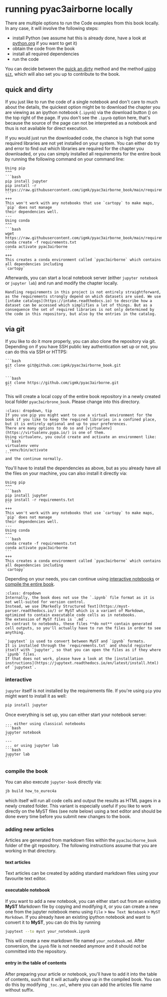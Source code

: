 # running pyac3airborne locally

There are multiple options to run the Code examples from this book locally.
In any case, it will involve the following steps:
* install Python (we assume hat this is already done, have a look at [python.org](https://python.org) if you want to get it)
* obtain the code from the book
* install all required dependencies
* run the code

You can decide between the [quick an dirty](#quick-and-dirty) method and the method [using `git`](#via-git), which will also set you up to contribute to the book.

## quick and dirty
If you just like to run the code of a single notebook and don't care to much about the details, the quickest option might be to download the chapter you are viewing as an ipython notebook (`.ipynb`) via the download button (<i class="fas fa-download"></i>) on the top right of the page. If you don't see the `.ipynb` option here, that's because the source of the page can not be interpreted as a notebook and thus is not available for direct execution.

If you would just run the downloaded code, the chance is high that some required libraries are not yet installed on your system. You can either do try and error to find out which libraries are required for the chapter you downloaded, or you can simply installed all requirements for the entire book by running the following command on your command line:
````{panels}
Using pip
^^^
```bash
pip install jupyter
pip install -r https://raw.githubusercontent.com/igmk/pyac3airborne_book/main/requirements.txt
```
+++
This won't work with any notebooks that use `cartopy` to make maps,  `pip` does not manage
their dependencies well.
---
Using conda
^^^
```bash
wget https://raw.githubusercontent.com/igmk/pyac3airborne_book/main/requirements.txt
conda create -f requirements.txt
conda activate pyac3airborne
```
+++
This creates a conda environment called `pyac3airborne` which contains all dependencies including
`cartopy`
````

Afterwards, you can start a local notebook server (either `jupyter notebook` or `jupyter lab`) and run and modify the chapter locally.

```{note}
Handling requirements in this project is not entirely straightforward, as the requirements strongly depend on which datasets are used. We use [intake catalogs](https://intake.readthedocs.io) to describe how a dataset can be accessed which simplifies a lot of things. But as a consequence the set of required libraries is not only determined by the code in this repository, but also by the entries in the catalog.
```

## via git

If you like to do it more properly, you can also clone the repository via git. Depending on if you have SSH public key authentication set up or not, you can do this via SSH or HTTPS:

````{tabbed} SSH
```bash
git clone git@github.com:igmk/pyac3airborne_book.git
```
````

````{tabbed} HTTPS
```bash
git clone https://github.com/igmk/pyac3airborne.git
```
````

This will create a local copy of the entire book repository in a newly created local folder `pyac3airbrone_book`.
Please change into this directory.

````{admonition} Maybe use a virtual environment
:class: dropdown, tip
If you use pip you might want to use a virtual environment for the book if you like to keep the required libraries in a confined place, but it is entirely optional and up to your preferences.
There are many options to do so and [virtualenv](https://virtualenv.pypa.io/) is one of them.
Using virtualenv, you could create and activate an environment like:
```bash
virtualenv venv
. venv/bin/activate
```
and the continue normally.
````
You'll have to install the dependencies as above, but as you already have all the files on your machine, you can also install it directly via:

````{panels}
Using pip
^^^
```bash
pip install jupyter
pip install -r requirements.txt
```
+++
This won't work with any notebooks that use `cartopy` to make maps,  `pip` does not manage
their dependencies well.
---
Using conda
^^^
```bash
conda create -f requirements.txt
conda activate pyac3airborne
```
+++
This creates a conda environment called `pyac3airborne` which contains all dependencies including
`cartopy`
````

Depending on your needs, you can continue using [interactive notebooks](#interactive) or [compile the entire book](#compile-the-book).

```{admonition} About MyST notebooks.
:class: dropdown
Internally, the book does not use the `.ipynb` file format as it is not well-suited for version control.
Instead, we use [Markedly Structured Text](https://myst-parser.readthedocs.io/) or MyST which is a variant of Markdown, optimized to contain executable code cells as in notebooks.
The extension of MyST files is `.md`.
In contrast to notebooks, these files **do not** contain generated cell outputs, so you'll actually have to run the files in order to see anything.

`jupytext` is used to convert between MyST and `ipynb` formats.
It is installed through the `requirements.txt` and should register itself with `jupyter`, so that you can open the files as if they where `ipynb` files.
If that does not work, please have a look at the [installation instructions](https://jupytext.readthedocs.io/en/latest/install.html) of `jupytext`.
```

### interactive
`jupyter` itself is not installed by the requirements file. If you're using `pip` you might want to install it as well:

```bash
pip install jupyter
```

Once everything is set up, you can either start your notebook server:
````{panels}
... either using classical notebooks
```bash
jupyter notebook
```
---
... or using jupyter lab
```bash
jupyter lab
```
````

### compile the book
You can also execute `jupyter-book` directly via:
```bash
jb build how_to_eurec4a
```
which itself will run all code cells and output the results as HTML pages in a newly created folder.
This variant is especially useful if you like to work directly on the MyST files (see note below) using a text editor and should be done every time before you submit new changes to the book.

### adding new articles
Articles are generated from markdown files within the `pyac3airborne_book` folder of the git repository.
The following instructions assume that you are working in that directory.

#### text articles
Text articles can be created by adding standard markdown files using your favourite text editor.

#### executable notebook
If you want to add a new notebook, you can either start out from an existing **MyST** Markdown file by copying and modifying it, or you can create a new one from the jupyter notebook menu using `File` > `New Text Notebook` > `MyST Markdown`.
If you already have an existing ipython notebook and want to convert it to **MyST**, you can do this by running
```bash
jupytext --to myst your_notebook.ipynb
```
This will create a new markdown file named `your_notebook.md`.
After conversion, the `ipynb` file is not needed anymore and it should not be committed into the repository.

#### entry in the table of contents
After preparing your article or notebook, you'll have to add it into the table of contents, such that it will actually show up in the compiled book.
You can do this by modifying `_toc.yml`, where you can add the articles file name without suffix.